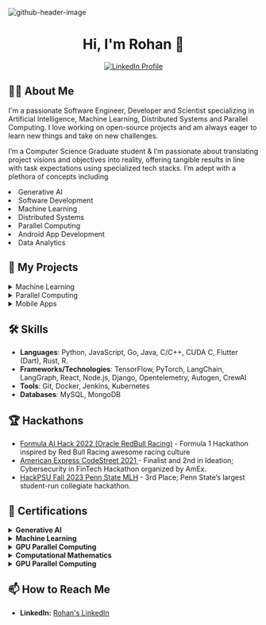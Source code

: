 <!--
**SlowDanger15/SlowDanger15** is a ✨ _special_ ✨ repository because its `README.md` (this file) appears on your GitHub profile.

Here are some ideas to get you started:

- 🔭 I’m currently working on ...
- 🌱 I’m currently learning ...
- 👯 I’m looking to collaborate on ...
- 🤔 I’m looking for help with ...
- 💬 Ask me about ...
- 📫 How to reach me: ...
- 😄 Pronouns: ...
- ⚡ Fun fact: ...
-->
![github-header-image](https://github.com/user-attachments/assets/46af9190-91e3-4970-9d45-0944e343c46e)

 <h1 align="center">Hi, I'm Rohan 👋</h1>

<p align="center">
  <a href="https://www.linkedin.com/in/rohanprasad7976199/">
    <img src="https://img.shields.io/badge/LinkedIn-0077B5?style=for-the-badge&logo=linkedin&logoColor=white" alt="LinkedIn Profile">
  </a>
</p>

## 👨‍💻 About Me
I'm a passionate Software Engineer, Developer and Scientist specializing in Artificial Intelligence, Machine Learning, Distributed Systems and Parallel Computing. I love working on open-source projects and am always eager to learn new things and take on new challenges.

I’m a Computer Science Graduate student & I’m passionate about translating project visions and objectives into reality, offering tangible results in line with task expectations using specialized tech stacks. I’m adept with a plethora of concepts including 
<li>Generative AI</li>
<li>Software Development</li>
<li>Machine Learning</li>
<li>Distributed Systems</li>
<li>Parallel Computing</li>
<li>Android App Development</li>
<li>Data Analytics</li>

## 🚀 My Projects
<details>
  <summary>Machine Learning</summary>
  - [Project Name](GitHub or Live Project Link) - Short description of the project.
  - [Project Name](GitHub or Live Project Link) - Short description of the project.
</details>

<details>
  <summary>Parallel Computing</summary>
  <ul>
    <li><a href="https://github.com/SlowDanger15/parallel_algo_network_flow">Parallel Algorithms for Network Flow Problems</a> - Short description of the project.</li>
    <li><a href="GitHub or Live Project Link">Project Name</a> - Short description of the project.</li>
  </ul>
</details>

<details>
  <summary>Mobile Apps</summary>
  - [Project Name](GitHub or Live Project Link) - Short description of the project.
  - [Project Name](GitHub or Live Project Link) - Short description of the project.
</details>

## 🛠 Skills

- **Languages**: Python, JavaScript, Go, Java, C/C++, CUDA C, Flutter (Dart), Rust, R.
- **Frameworks/Technologies**: TensorFlow, PyTorch, LangChain, LangGraph, React, Node.js, Django, Opentelemetry, Autogen, CrewAI
- **Tools**: Git, Docker, Jenkins, Kubernetes
- **Databases**: MySQL, MongoDB

## 🏆 Hackathons
  <ul>
    <li><a href="https://www.hackmakers.com/formulaihack2022">Formula AI Hack 2022 (Oracle RedBull Racing)</a> - Formula 1 Hackathon inspired by Red Bull Racing awesome racing culture</li>
    <li><a href="https://codestreet-2021.hackerearth.com/challenges/hackathon/amex-codestreet-2021/custom-tab/shortlist/#Shortlist">American Express CodeStreet 2021 </a> - Finalist and 2nd in Ideation; Cybersecurity in FinTech Hackathon organized by AmEx. </li>
    <li><a href="https://hackpsu-fall-2023.devpost.com/project-gallery?ref_content=winner_announcement_email&ref_feature=engagement&ref_medium=email&utm_campaign=winner_announcement_email&utm_medium=email&utm_source=winner_announcement_email?">HackPSU Fall 2023 Penn State MLH</a> - 3rd Place; Penn State’s largest student-run collegiate hackathon.</li>
  </ul>


## 📜 Certifications
<details>
<summary><strong>Generative AI</strong></summary>
<ul>
<li><a href="credentialID:5e384b8ela04dab9e50e7d3d7be9e6a38e68d0282b84c45eldab541edf2a04d2Credential">Generative AI with Multi-Agent LangChain: Building Read-World Applications</a></li>
<li><a href="https://learn.deeplearning.ai/accomplishments/121a003d-09c9-4062-8188-53da74ee9587?usp=sharing">Multi AI Agent Systems with CrewAI</a></li>
<li><a href="https://catalog-education.oracle.com/ords/certview/sharebadge?id=426019220F0BD10F0DBAFC7EECF7BE472270FDC69316327E0249A0E0A1BEA052">Oracle Cloud Infrastructure 2024 Generative AI Certified Professional</a></li> 
</ul> 
</details>

<details>
<summary><strong>Machine Learning</strong></summary>
<ul>
<li><a href="https://coursera.org/share/1c1c5b3d9bd48360819395a435fe8383">Deep Learning Specialization</a></li>
<li><a href="https://coursera.org/share/ecde95e9a6611887abbabea0c9287203">Structuring Machine Learning Projects</a></li>
<li><a href="https://coursera.org/share/841dcded33391e64cb3cb13b1bce77df">TensorFlow for Artificial Intelligence, Machine Learning, and Deep Learning</a></li> 
<li><a href="https://coursera.org/share/fdb6cbac225ce96a21df6de2a4d335bd">Improving Deep Neural Networks: Hyperparameter Tuning, Regularization and Optimization</a></li>
<li><a href="https://coursera.org/share/1b1a032ea350c2914437aa2f7f9d1f3f">Convolutional Neural Networks</a></li> 
</ul> 
</details>

<details>
<summary><strong>GPU Parallel Computing</strong></summary>
<ul>
<li><a href="https://learn.nvidia.com/certificates?id=uR6VslC1Ro-pgtnCZS5DxA">Accelerating CUDA C++ Applications with Concurrent Streams</a></li>
<li><a href="https://learn.nvidia.com/certificates?id=1ciO-enOQESulI9KQAzO-A">Scaling Workloads Across Multiple GPUs with CUDA C++</a></li>
<li><a href="https://learn.nvidia.com/certificates?id=8d17b4d69e1f46afa63088773c636406">Getting Started with Accelerated Computing in CUDA C/C++</a></li>
</ul> 
</details>

<details>
<summary><strong>Computational Mathematics</strong></summary>
<ul>
<li><a href="https://www.udemy.com/certificate/UC-d64ef0c4-ca05-45f6-9eb9-92c24c34c869/">Mathematics & Statistics of Machine Learning & Data Science</a></li>
<li><a href="https://coursera.org/share/2a1a0e6c42b4f4c099ae2c0f300a83e0">Introduction to Graph Theory</a></li>
</ul> 
</details>

<details>
<summary><strong>GPU Parallel Computing</strong></summary>
<ul>
<li><a href="https://coursera.org/share/51a19c7422aa78ca4b2b41b0c06177ae">Google Data Analytics Professional Certificate</a></li>
<li><a href="https://www.udemy.com/certificate/UC-1895f894-201a-46e4-87d8-871ae39b7a8b/">Data Manipulation in Python: Master Python, Numpy & Pandas</a></li>
</ul> 
</details>

## 📫 How to Reach Me
- **LinkedIn:** [Rohan's LinkedIn](https://www.linkedin.com/in/rohanprasad7976199/)



